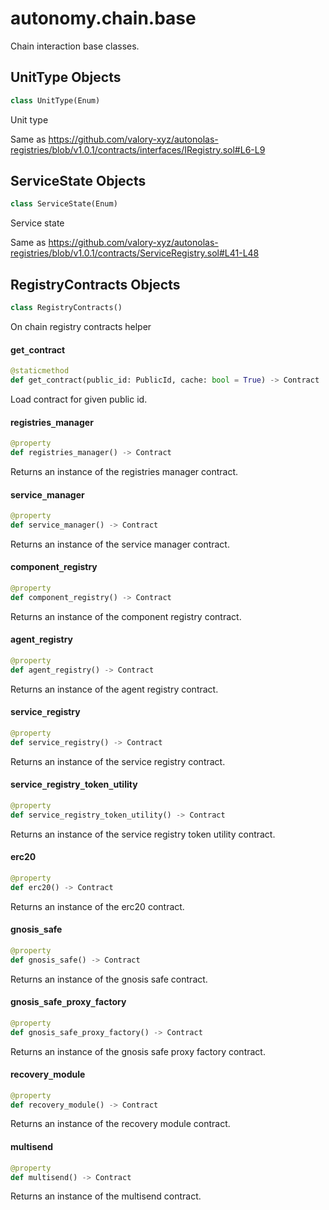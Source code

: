 <a id="autonomy.chain.base"></a>

# autonomy.chain.base

Chain interaction base classes.

<a id="autonomy.chain.base.UnitType"></a>

## UnitType Objects

```python
class UnitType(Enum)
```

Unit type

Same as https://github.com/valory-xyz/autonolas-registries/blob/v1.0.1/contracts/interfaces/IRegistry.sol#L6-L9

<a id="autonomy.chain.base.ServiceState"></a>

## ServiceState Objects

```python
class ServiceState(Enum)
```

Service state

Same as https://github.com/valory-xyz/autonolas-registries/blob/v1.0.1/contracts/ServiceRegistry.sol#L41-L48

<a id="autonomy.chain.base.RegistryContracts"></a>

## RegistryContracts Objects

```python
class RegistryContracts()
```

On chain registry contracts helper

<a id="autonomy.chain.base.RegistryContracts.get_contract"></a>

#### get`_`contract

```python
@staticmethod
def get_contract(public_id: PublicId, cache: bool = True) -> Contract
```

Load contract for given public id.

<a id="autonomy.chain.base.RegistryContracts.registries_manager"></a>

#### registries`_`manager

```python
@property
def registries_manager() -> Contract
```

Returns an instance of the registries manager contract.

<a id="autonomy.chain.base.RegistryContracts.service_manager"></a>

#### service`_`manager

```python
@property
def service_manager() -> Contract
```

Returns an instance of the service manager contract.

<a id="autonomy.chain.base.RegistryContracts.component_registry"></a>

#### component`_`registry

```python
@property
def component_registry() -> Contract
```

Returns an instance of the component registry contract.

<a id="autonomy.chain.base.RegistryContracts.agent_registry"></a>

#### agent`_`registry

```python
@property
def agent_registry() -> Contract
```

Returns an instance of the agent registry contract.

<a id="autonomy.chain.base.RegistryContracts.service_registry"></a>

#### service`_`registry

```python
@property
def service_registry() -> Contract
```

Returns an instance of the service registry contract.

<a id="autonomy.chain.base.RegistryContracts.service_registry_token_utility"></a>

#### service`_`registry`_`token`_`utility

```python
@property
def service_registry_token_utility() -> Contract
```

Returns an instance of the service registry token utility contract.

<a id="autonomy.chain.base.RegistryContracts.erc20"></a>

#### erc20

```python
@property
def erc20() -> Contract
```

Returns an instance of the erc20 contract.

<a id="autonomy.chain.base.RegistryContracts.gnosis_safe"></a>

#### gnosis`_`safe

```python
@property
def gnosis_safe() -> Contract
```

Returns an instance of the gnosis safe contract.

<a id="autonomy.chain.base.RegistryContracts.gnosis_safe_proxy_factory"></a>

#### gnosis`_`safe`_`proxy`_`factory

```python
@property
def gnosis_safe_proxy_factory() -> Contract
```

Returns an instance of the gnosis safe proxy factory contract.

<a id="autonomy.chain.base.RegistryContracts.recovery_module"></a>

#### recovery`_`module

```python
@property
def recovery_module() -> Contract
```

Returns an instance of the recovery module contract.

<a id="autonomy.chain.base.RegistryContracts.multisend"></a>

#### multisend

```python
@property
def multisend() -> Contract
```

Returns an instance of the multisend contract.

